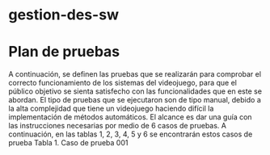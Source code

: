 # gestion-des-sw
# Plan de pruebas 
A continuación, se definen las pruebas que se realizarán para comprobar el correcto   funcionamiento de los sistemas del videojuego, para que el público objetivo se sienta satisfecho con las funcionalidades que en este se abordan. El tipo de pruebas que se ejecutaron son de tipo manual, debido a la alta complejidad que tiene un videojuego haciendo difícil la implementación de métodos automáticos.
El alcance es dar una guía con las instrucciones necesarias por medio de 6 casos de pruebas. A continuación, en las tablas 1, 2, 3, 4, 5 y 6 se encontrarán estos casos de prueba
Tabla 1. Caso de prueba 001
